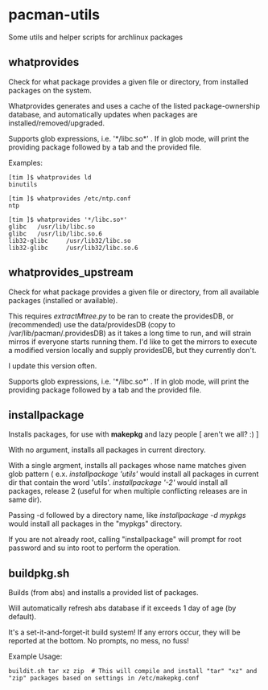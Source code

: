 # pacman-utils
Some utils and helper scripts for archlinux packages


whatprovides
------------

Check for what package provides a given file or directory, from installed packages on the system.

Whatprovides generates and uses a cache of the listed package-ownership database, and automatically updates when packages are installed/removed/upgraded.

Supports glob expressions, i.e. '\*/libc.so\*' . If in glob mode, will print the providing package followed by a tab and the provided file.


Examples:

	[tim ]$ whatprovides ld
	binutils

	[tim ]$ whatprovides /etc/ntp.conf
	ntp

	[tim ]$ whatprovides '*/libc.so*'
	glibc   /usr/lib/libc.so
	glibc   /usr/lib/libc.so.6
	lib32-glibc     /usr/lib32/libc.so
	lib32-glibc     /usr/lib32/libc.so.6



whatprovides\_upstream
----------------------

Check for what package provides a given file or directory, from all available packages (installed or available).

This requires *extractMtree.py* to be ran to create the providesDB, or (recommended) use the data/providesDB (copy to /var/lib/pacman/.providesDB) as it takes a long time to run, and will strain mirros if everyone starts running them. I'd like to get the mirrors to execute a modified version locally and supply providesDB, but they currently don't.

I update this version often.

Supports glob expressions, i.e. '\*/libc.so\*' . If in glob mode, will print the providing package followed by a tab and the provided file.

installpackage
--------------

Installs packages, for use with **makepkg** and lazy people \[ aren't we all? :) \] 

With no argument, installs all packages in current directory.

With a single argment, installs all packages whose name matches given glob pattern ( e.x. *installpackage 'utils'*  would install all packages in current dir that contain the word 'utils'. *installpackage '-2'* would install all packages, release 2 (useful for when multiple conflicting releases are in same dir).

Passing -d followed by a directory name, like  *installpackage -d mypkgs* would install all packages in the "mypkgs" directory.

If you are not already root, calling "installpackage" will prompt for root password and su into root to perform the operation.


buildpkg.sh
----------

Builds (from abs) and installs a provided list of packages.

Will automatically refresh abs database if it exceeds 1 day of age (by default).

It's a set-it-and-forget-it build system! If any errors occur, they will be reported at the bottom. No prompts, no mess, no fuss!

Example Usage:

	buildit.sh tar xz zip  # This will compile and install "tar" "xz" and "zip" packages based on settings in /etc/makepkg.conf

